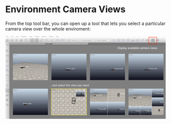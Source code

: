 # Environment Camera Views

From the top tool bar, you can open up a tool that lets you select a particular camera view over the whole enviroment:

![Palette to select different enviornment camera views](../images/V-REP_PRO_EDU_-_camera_view.png)
